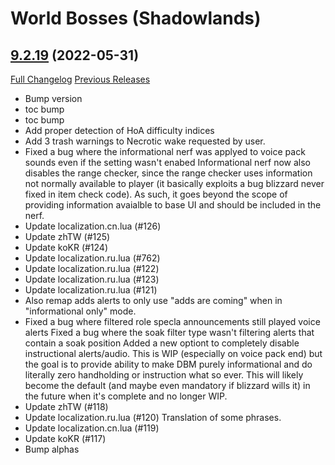 # <DBM> World Bosses (Shadowlands)

## [9.2.19](https://github.com/DeadlyBossMods/DBM-Retail/tree/9.2.19) (2022-05-31)
[Full Changelog](https://github.com/DeadlyBossMods/DBM-Retail/compare/9.2.18...9.2.19) [Previous Releases](https://github.com/DeadlyBossMods/DBM-Retail/releases)

- Bump version  
- toc bump  
- toc bump  
- Add proper detection of HoA difficulty indices  
- Add 3 trash warnings to Necrotic wake requested by user.  
- Fixed a bug where the informational nerf was applyed to voice pack sounds even if the setting wasn't enabed Informational nerf now also disables the range checker, since the range checker uses information not normally available to player (it basically exploits a bug blizzard never fixed in item check code). As such, it goes beyond the scope of providing information avaialble to base UI and should be included in the nerf.  
- Update localization.cn.lua (#126)  
- Update zhTW (#125)  
- Update koKR (#124)  
- Update localization.ru.lua (#762)  
- Update localization.ru.lua (#122)  
- Update localization.ru.lua (#123)  
- Update localization.ru.lua (#121)  
- Also remap adds alerts to only use \"adds are coming\" when in \"informational only\" mode.  
- Fixed a bug where filtered role specla announcements still played voice alerts Fixed a bug where the soak filter type wasn't filtering alerts that contain a soak position Added a new optiont to completely disable instructional alerts/audio. This is WIP (especially on voice pack end) but the goal is to provide ability to make DBM purely informational and do literally zero handholding or instruction what so ever. This will likely become the default (and maybe even mandatory if blizzard wills it) in the future when it's complete and no longer WIP.  
- Update zhTW (#118)  
- Update localization.ru.lua (#120) Translation of some phrases.  
- Update localization.cn.lua (#119)  
- Update koKR (#117)  
- Bump alphas  
